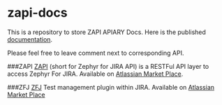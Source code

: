 zapi-docs
=========

This is a repository to store ZAPI APIARY Docs. Here is the published [documentation](http://docs.getzephyr.apiary.io). 

Please feel free to leave comment next to corresponding API.

###ZAPI
[ZAPI](https://marketplace.atlassian.com/plugins/com.thed.zephyr.zapi) (short for Zephyr for JIRA API) is a RESTFul API layer to access Zephyr For JIRA. Available on [Atlassian Market Place](https://marketplace.atlassian.com). 

###ZFJ
[ZFJ](https://marketplace.atlassian.com/plugins/com.thed.zephyr.je) Test management plugin within JIRA. Available on [Atlassian Market Place](https://marketplace.atlassian.com)

